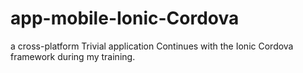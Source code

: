 # app-mobile-Ionic-Cordova
a cross-platform Trivial application Continues with the Ionic Cordova framework during my training.
